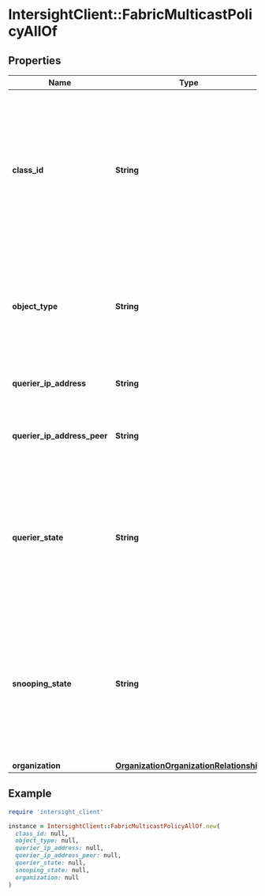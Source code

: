 # IntersightClient::FabricMulticastPolicyAllOf

## Properties

| Name | Type | Description | Notes |
| ---- | ---- | ----------- | ----- |
| **class_id** | **String** | The fully-qualified name of the instantiated, concrete type. This property is used as a discriminator to identify the type of the payload when marshaling and unmarshaling data. | [default to &#39;fabric.MulticastPolicy&#39;] |
| **object_type** | **String** | The fully-qualified name of the instantiated, concrete type. The value should be the same as the &#39;ClassId&#39; property. | [default to &#39;fabric.MulticastPolicy&#39;] |
| **querier_ip_address** | **String** | Used to define the IGMP Querier IP address. | [optional] |
| **querier_ip_address_peer** | **String** | Used to define the IGMP Querier IP address of the peer switch. | [optional] |
| **querier_state** | **String** | Administrative state of the IGMP Querier for this VLAN. * &#x60;Disabled&#x60; - Admin configured Disabled State. * &#x60;Enabled&#x60; - Admin configured Enabled State. | [optional][default to &#39;Disabled&#39;] |
| **snooping_state** | **String** | Administrative state of the IGMP Snooping for this VLAN. * &#x60;Enabled&#x60; - Admin configured Enabled State. * &#x60;Disabled&#x60; - Admin configured Disabled State. | [optional][default to &#39;Enabled&#39;] |
| **organization** | [**OrganizationOrganizationRelationship**](OrganizationOrganizationRelationship.md) |  | [optional] |

## Example

```ruby
require 'intersight_client'

instance = IntersightClient::FabricMulticastPolicyAllOf.new(
  class_id: null,
  object_type: null,
  querier_ip_address: null,
  querier_ip_address_peer: null,
  querier_state: null,
  snooping_state: null,
  organization: null
)
```

